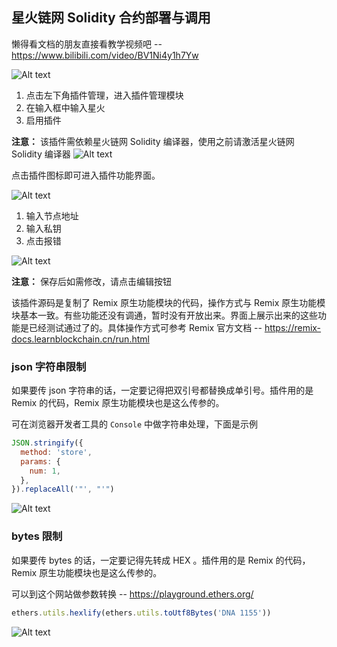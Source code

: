 ## 星火链网 Solidity 合约部署与调用

懒得看文档的朋友直接看教学视频吧 -- https://www.bilibili.com/video/BV1Ni4y1h7Yw

![Alt text](../../imgs/active-udapp.png)

1. 点击左下角插件管理，进入插件管理模块
2. 在输入框中输入星火
3. 启用插件

**注意：** 该插件需依赖星火链网 Solidity 编译器，使用之前请激活星火链网 Solidity 编译器
![Alt text](../../imgs/icon-udapp.png)

点击插件图标即可进入插件功能界面。

![Alt text](../../imgs/network-save.png)

1. 输入节点地址
2. 输入私钥
3. 点击报错

![Alt text](../../imgs/network-edit.png)

**注意：** 保存后如需修改，请点击编辑按钮

该插件源码是复制了 Remix 原生功能模块的代码，操作方式与 Remix 原生功能模块基本一致。有些功能还没有调通，暂时没有开放出来。界面上展示出来的这些功能是已经测试通过了的。具体操作方式可参考 Remix 官方文档 -- https://remix-docs.learnblockchain.cn/run.html

### json 字符串限制

如果要传 json 字符串的话，一定要记得把双引号都替换成单引号。插件用的是 Remix 的代码，Remix 原生功能模块也是这么传参的。

可在浏览器开发者工具的 `Console` 中做字符串处理，下面是示例

```js
JSON.stringify({
  method: 'store',
  params: {
    num: 1,
  },
}).replaceAll('"', "'")
```

![Alt text](../../imgs/json-replace.png)

### bytes 限制

如果要传 bytes 的话，一定要记得先转成 HEX 。插件用的是 Remix 的代码，Remix 原生功能模块也是这么传参的。

可以到这个网站做参数转换 -- https://playground.ethers.org/

```js
ethers.utils.hexlify(ethers.utils.toUtf8Bytes('DNA 1155'))
```

![Alt text](../../imgs/bytes-to-hex.png)

